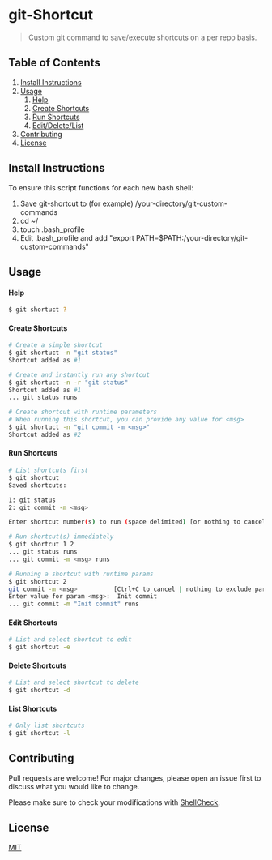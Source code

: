 # git-Shortcut
> Custom git command to save/execute shortcuts on a per repo basis.

## Table of Contents

1. [Install Instructions](#install-instructions)
2. [Usage](#usage)
    1. [Help](#help)
    2. [Create Shortcuts](#create-shortcuts)
    3. [Run Shortcuts](#run-shortcuts)
    4. [Edit/Delete/List](#edit-shortcuts)
3. [Contributing](#contributing)
4. [License](#license)

## Install Instructions

To ensure this script functions for each new bash shell:
1. Save git-shortcut to (for example) /your-directory/git-custom-commands
2. cd ~/
3. touch .bash_profile
4. Edit .bash_profile and add "export PATH=$PATH:/your-directory/git-custom-commands"

## Usage

#### Help
```bash
$ git shortuct ?
```

#### Create Shortcuts
```bash
# Create a simple shortcut
$ git shortuct -n "git status"
Shortcut added as #1

# Create and instantly run any shortcut
$ git shortuct -n -r "git status"
Shortcut added as #1
... git status runs

# Create shortcut with runtime parameters
# When running this shortcut, you can provide any value for <msg>
$ git shortuct -n "git commit -m <msg>"
Shortcut added as #2
```

#### Run Shortcuts
```bash
# List shortcuts first
$ git shortcut
Saved shortcuts:

1: git status
2: git commit -m <msg>

Enter shortcut number(s) to run (space delimited) [or nothing to cancel]:

# Run shortcut(s) immediately
$ git shortcut 1 2
... git status runs
... git commit -m <msg> runs

# Running a shortcut with runtime params
$ git shortcut 2
git commit -m <msg>          [Ctrl+C to cancel | nothing to exclude param]
Enter value for param <msg>:  Init commit
... git commit -m "Init commit" runs
```

#### Edit Shortcuts
```bash
# List and select shortcut to edit
$ git shortcut -e
```

#### Delete Shortcuts
```bash
# List and select shortcut to delete
$ git shortcut -d
```

#### List Shortcuts
```bash
# Only list shortcuts
$ git shortcut -l
```

## Contributing

Pull requests are welcome! For major changes, please open an issue first
to discuss what you would like to change.

Please make sure to check your modifications with [ShellCheck](https://github.com/koalaman/shellcheck).

## License

[MIT](https://choosealicense.com/licenses/mit/)
